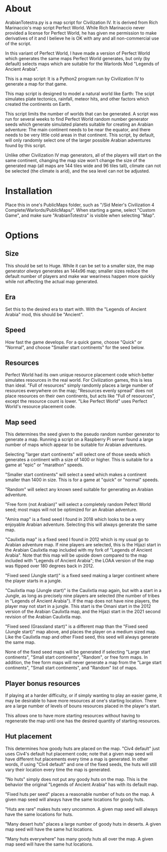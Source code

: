 # About
ArabianTotestra.py is a map script for Civilization IV.  It is derived 
from Rich Marinaccio's map script Perfect World.  While Rich Marinaccio
never provided a license for Perfect World, he has given me permission 
to make derivatives of it and I believe he is OK with any and all
non-commercial use of the script.

In this variant of Perfect World, I have made a version of Perfect World
which generates the same maps Perfect World generates, but only (by default)
selects maps which are suitable for the Warlords Mod "Legends of Ancient
Arabia".

This is a map script: It is a Python2 program run by Civilization IV to
generate a map for that game.

This map script is designed to model a natural world like Earth:  The 
scipt simulates plate tectonics, rainfall, meteor hits, and other factors
which created the continents on Earth.

This script limits the number of worlds that can be generated.  A script
was run for several weeks to find Perfect World random number generator
seeds which generate simulated planets suitable for creating an Arabian
adventure:  The main continent needs to be near the equator, and there
needs to be very little cold areas in that continent.  This script, by
default, will only randomly select one of the larger possible Arabian
adventures found by this script.

Unlike other Civilization IV map generators, all of the players will 
start on the same continent, changing the map size won't change the
size of the generated map (all maps are 144 tiles wide and 96 tiles 
tall), climate can not be selected (the climate is arid), and the
sea level can not be adjusted.

# Installation

Place this in one's PublicMaps folder, such as 
"/Sid Meier's Civilization 4 Complete/Warlords/PublicMaps/".  When
starting a game, select "Custom Game", and make sure "ArabianTotestra"
is visible when selecting "Map".

# Options

## Size

This should be set to Huge.  While it can be set to a smaller size, the
map generator *always* generates an 144x96 map; smaller sizes reduce the
default number of players and make war weariness happen more quickly
while not affecting the actual map generated.

## Era

Set this to the desired era to start with.  With the "Legends of Ancient
Arabia" mod, this should be "Ancient".

## Speed

How fast the game develops.  For a quick game, choose "Quick" or "Normal",
and choose "Smaller start continents" for the seed below.

## Resources

Perfect World had its own unique resource placement code which better
simulates resources in the real world.  For Civilization games, this is
less than ideal.  "Full of resources" simply randomly places a large
number of resources everywhere on the map; "Resources evenly spread"
does not place resources on their own continents, but acts like "Full
of resources", except the resource count is lower.  "Like Perfect World"
uses Perfect World's resource placement code.

## Map seed

This determines the seed given to the pseudo random number generator
to generate a map.  Running a script on a Raspberry Pi server found a
large number of maps which appear to be suitable for Arabian adventures.

Selecting "larger start continents" will select one of those seeds which 
generates a continent with a size of 1400 or higher.  This is suitable
for a game at "epic" or "marathon" speeds.

"Smaller start continents" will select a seed which makes a continent 
smaller than 1400 in size.  This is for a game at "quick" or "normal"
speeds.

"Random" will select any known seed suitable for generating an Arabian
adventure.

"Free form (not Arabian)" will select a completely random Pefect World seed; 
most maps will not be optimized for an Arabian adventure.

"Amira map" is a fixed seed I found in 2018 which looks to be a very
enjoyable Arabian adventure.  Selecting this will always generate the
same map.

"Caulixtla map" is a fixed seed I found in 2012 which is my usual go
to Arabian adventure map.  If nine players are selected, this is the 
Hijazi start in the Arabian Caulixtla map included with my fork of 
"Legends of Ancient Arabia".  Note that this map will be upside down
compared to the map included with "Legends of Ancient Arabia"; the
LOAA version of the map was flipped over 180 degrees back in 2012.

"Fixed seed (Jungle start)" is a fixed seed making a larger continent
where the player starts in a jungle.

"Caulixtla map (Jungle start)" is the Caulixtla map again, but with
a start in a Jungle, as long as precisely nine players are selected (the
number of tribes in "Legends of Ancient Arabia").  If the map does not
have nine players, the player may not start in a jungle.  This start
is the Omani start in the 2012 version of the Arabian Caulixtla map,
and the Hijazi start in the 2021 second revision of the Arabian Caulixtla
map.

"Fixed seed (Grassland start)" is a different map than the "Fixed seed
(Jungle start)" map above, and places the player on a medium sized map.
Like the Caulixtla map and other Fixed seed, this seed will always 
generate the same map.

None of the fixed seed maps will be generated if selecting "Large start
continents", "Small start continents", "Random", or free form maps.
In addition, the free form maps will never generate a map from the "Large
start continents", "Small start continents", and "Random" list of maps.

## Player bonus resources

If playing at a harder difficulty, or if simply wanting to play an easier
game, it may be desirable to have more resources at one's starting
location. There are a large number of levels of bouns resources placed
in the player's start.

This allows one to have more starting resources without having to 
regenerate the map until one has the desired quantity of starting 
resources.

## Hut placement

This determines how goody huts are placed on the map.  "Civ4 default" 
just uses Civ4's default hut placement code; note that a given map seed
will have different hut placements every time a map is generated.  In
other words, if using "Civ4 default" and one of the fixed seeds, the 
huts will still vary their location every time the map is generated.

"No huts" simply does not put any goody huts on the map.  This is the
behavior the original "Legends of Ancient Arabia" has with its default
map.

"Fixed huts per seed" places a reasonable number of huts on the map.
A given map seed will always have the same locations for goody huts.

"Huts are rare" makes huts very uncommon.  A given map seed will always
have the same locations for huts.

"Many desert huts" places a large number of goody huts in deserts.  A 
given map seed will have the same hut locations.

"Many huts everywhere" has many goody huts all over the map.  A given map
seed will have the same hut locations.
